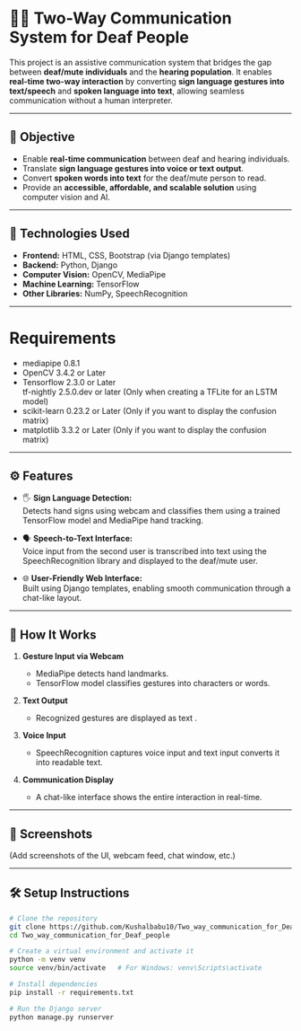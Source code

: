 # 🧏‍♂️ Two-Way Communication System for Deaf People

This project is an assistive communication system that bridges the gap between **deaf/mute individuals** and the **hearing population**. It enables **real-time two-way interaction** by converting **sign language gestures into text/speech** and **spoken language into text**, allowing seamless communication without a human interpreter.

---

## 🎯 Objective

- Enable **real-time communication** between deaf and hearing individuals.
- Translate **sign language gestures into voice or text output**.
- Convert **spoken words into text** for the deaf/mute person to read.
- Provide an **accessible, affordable, and scalable solution** using computer vision and AI.

---

## 🔧 Technologies Used

- **Frontend:** HTML, CSS, Bootstrap (via Django templates)
- **Backend:** Python, Django
- **Computer Vision:** OpenCV, MediaPipe
- **Machine Learning:** TensorFlow
- **Other Libraries:** NumPy, SpeechRecognition

---
# Requirements
* mediapipe 0.8.1
* OpenCV 3.4.2 or Later
* Tensorflow 2.3.0 or Later<br>tf-nightly 2.5.0.dev or later (Only when creating a TFLite for an LSTM model)
* scikit-learn 0.23.2 or Later (Only if you want to display the confusion matrix) 
* matplotlib 3.3.2 or Later (Only if you want to display the confusion matrix)
---

## ⚙️ Features

- 🖐️ **Sign Language Detection:**  
  Detects hand signs using webcam and classifies them using a trained TensorFlow model and MediaPipe hand tracking.

- 🗣️ **Speech-to-Text Interface:**  
  Voice input from the second user is transcribed into text using the SpeechRecognition library and displayed to the deaf/mute user.

- 🌐 **User-Friendly Web Interface:**  
  Built using Django templates, enabling smooth communication through a chat-like layout.

---

## 🧠 How It Works

1. **Gesture Input via Webcam**
   - MediaPipe detects hand landmarks.
   - TensorFlow model classifies gestures into characters or words.

2. **Text Output**
   - Recognized gestures are displayed as text .

3. **Voice Input**
   - SpeechRecognition captures voice input and text input converts it into readable text.

4. **Communication Display**
   - A chat-like interface shows the entire interaction in real-time.

---

## 📸 Screenshots

(Add screenshots of the UI, webcam feed, chat window, etc.)

---

## 🛠️ Setup Instructions

```bash
# Clone the repository
git clone https://github.com/Kushalbabu10/Two_way_communication_for_Deaf_people.git
cd Two_way_communication_for_Deaf_people

# Create a virtual environment and activate it
python -m venv venv
source venv/bin/activate   # For Windows: venv\Scripts\activate

# Install dependencies
pip install -r requirements.txt

# Run the Django server
python manage.py runserver

